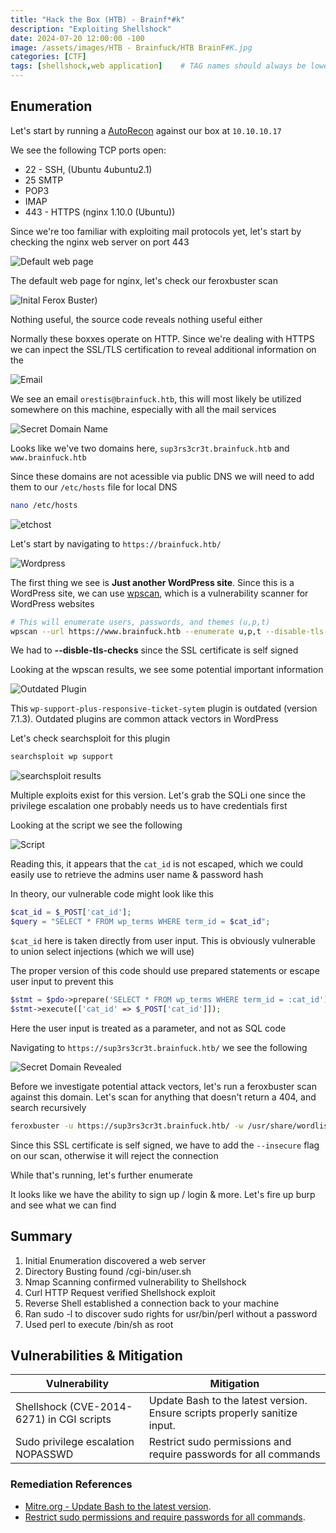 ```yaml
--- 
title: "Hack the Box (HTB) - Brainf*#k"
description: "Exploiting Shellshock"
date: 2024-07-20 12:00:00 -100
image: /assets/images/HTB - Brainfuck/HTB BrainF#K.jpg
categories: [CTF]
tags: [shellshock,web application]    # TAG names should always be lowercase
---
```


## Enumeration

Let's start by running a [AutoRecon](https://github.com/Tib3rius/AutoRecon) against our box at `10.10.10.17`

We see the following TCP ports open:

- 22 - SSH, (Ubuntu 4ubuntu2.1)
- 25 SMTP
- POP3
- IMAP
- 443 - HTTPS (nginx 1.10.0 (Ubuntu))

Since we're too familiar with exploiting mail protocols yet, let's start by checking the nginx web server on port 443

![Default web page](/assets/images/HTB%20-%20Brainfuck/nginx%20default%20web%20page.png)

The default web page for nginx, let's check our feroxbuster scan

![Inital Ferox Buster](/assets/images/HTB%20-%20Brainfuck/inital%20durbuster.png))

Nothing useful, the source code reveals nothing useful either

Normally these boxxes operate on HTTP. Since we're dealing with HTTPS we can inpect the SSL/TLS certification to reveal additional information on the 

![Email](/assets/images/HTB%20-%20Brainfuck/Email.png)

We see an email `orestis@brainfuck.htb`, this will most likely be utilized somewhere on this machine, especially with all the mail services

![Secret Domain Name](/assets/images/HTB%20-%20Brainfuck/Secret%20domain%20revealed.png)

Looks like we've two domains here, `sup3rs3cr3t.brainfuck.htb` and `www.brainfuck.htb`

Since these domains are not acessible via public DNS we will need to add them to our `/etc/hosts` file for local DNS

```bash
nano /etc/hosts
```

![etchost](/assets/images/HTB%20-%20Brainfuck/etchosts.png)

Let's start by navigating to `https://brainfuck.htb/` 

![Wordpress](/assets/images/HTB%20-%20Brainfuck/Wordpress%20site.png)

The first thing we see is **Just another WordPress site**. Since this is a WordPress site, we can use [wpscan](https://wpscan.com/), which is a vulnerability scanner for WordPress websites

```bash
# This will enumerate users, passwords, and themes (u,p,t)
wpscan --url https://www.brainfuck.htb --enumerate u,p,t --disable-tls-checks --ignore-main-redirect --verbose
```

We had to **--disble-tls-checks** since the SSL certificate is self signed

Looking at the wpscan results, we see some potential important information

![Outdated Plugin](/assets/images/HTB%20-%20Brainfuck/Outdated%20Plugin.png)

This `wp-support-plus-responsive-ticket-sytem` plugin is outdated (version 7.1.3). Outdated plugins are common attack vectors in WordPress

Let's check searchsploit for this plugin

```bash
searchsploit wp support
```

![searchsploit results](/assets/images/HTB%20-%20Brainfuck/Serachsploit%20wp.png)

Multiple exploits exist for this version. Let's grab the SQLi one since the privilege escalation one probably needs us to have credentials first

Looking at the script we see the following

![Script](/assets/images/HTB%20-%20Brainfuck/SQLi.png)

Reading this, it appears that the `cat_id` is not escaped, which we could easily use to retrieve the admins user name & password hash

In theory, our vulnerable code might look like this

```php
$cat_id = $_POST['cat_id'];
$query = "SELECT * FROM wp_terms WHERE term_id = $cat_id";
```

`$cat_id` here is taken directly from user input. This is obviously vulnerable to union select injections (which we will use)

The proper version of this code should use prepared statements or escape user input to prevent this

```php
$stmt = $pdo->prepare('SELECT * FROM wp_terms WHERE term_id = :cat_id');
$stmt->execute(['cat_id' => $_POST['cat_id']]);
```

Here the user input is treated as a parameter, and not as SQL code




Navigating to `https://sup3rs3cr3t.brainfuck.htb/` we see the following

![Secret Domain Revealed](/assets/images/HTB%20-%20Brainfuck/Secret%20domain%20revealed.png)

Before we investigate potential attack vectors, let's run a feroxbuster scan against this domain. Let's scan for anything that doesn't return a 404, and search recursively

```bash
feroxbuster -u https://sup3rs3cr3t.brainfuck.htb/ -w /usr/share/wordlists/SecLists/Discovery/Web-Content/directory-list-2.3-small.txt -t 50 --force-recursion --filter-size 404 --insecure
```

Since this SSL certificate is self signed, we have to add the `--insecure` flag on our scan, otherwise it will reject the connection

While that's running, let's further enumerate

It looks like we have the ability to sign up / login & more. Let's fire up burp and see what we can find





## Summary

1. Initial Enumeration  discovered a web server
2. Directory Busting  found /cgi-bin/user.sh
3. Nmap Scanning  confirmed vulnerability to Shellshock
4. Curl HTTP Request verified Shellshock exploit
5. Reverse Shell established a connection back to your machine
6. Ran sudo -l to discover sudo rights for usr/bin/perl without a password
7. Used perl to execute /bin/sh as root

## Vulnerabilities & Mitigation

| Vulnerability     | Mitigation            |
|-------------------|-----------------------|
| Shellshock (CVE-2014-6271) in CGI scripts  | Update Bash to the latest version. Ensure scripts properly sanitize input.|
| Sudo privilege escalation NOPASSWD | Restrict sudo permissions and require passwords for all commands

### Remediation References

- [Mitre.org - Update Bash to the latest version](https://cve.mitre.org/cgi-bin/cvename.cgi?name=CVE-2014-6271).
- [Restrict sudo permissions and require passwords for all commands](https://www.sudo.ws/security.html).